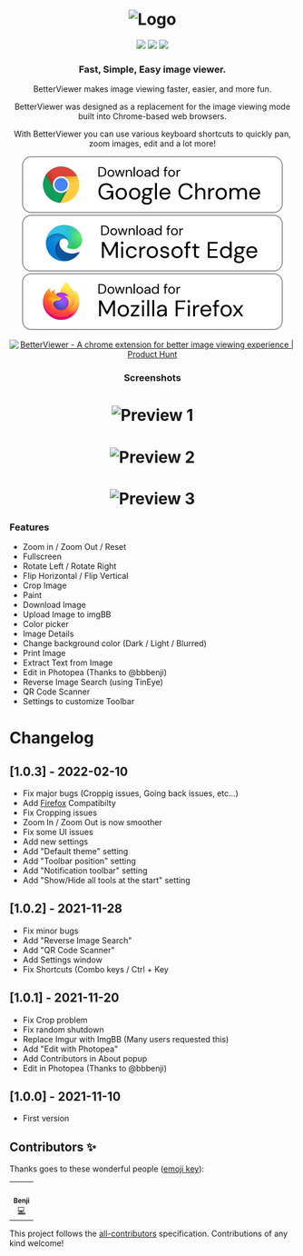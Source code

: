 <h1 align="center">
    <img src="https://user-images.githubusercontent.com/12462188/141027406-7d2fecc5-0a4c-4389-adac-5cf9f7f317f3.png" alt="Logo" width="200">
</h1>

<div align="center">
            <img src="https://img.shields.io/github/release/Ademking/BetterViewer?style=for-the-badge&sort=semver">
            <img src="https://img.shields.io/github/stars/Ademking/BetterViewer?style=for-the-badge&sort=semver">
            <img src="https://img.shields.io/chrome-web-store/rating/llcpfkbjgkpmapiidpnohffjmmnhpmpb?style=for-the-badge">
</div>

<h3 align="center">
    Fast, Simple, Easy image viewer.
</h3>

<p align="center">BetterViewer makes image viewing faster, easier, and more fun.</p>

<p align="center">BetterViewer was designed as a replacement for the image viewing mode built into Chrome-based web browsers.</p>

<p align="center">With BetterViewer you can use various keyboard shortcuts to quickly pan, zoom images, edit and a lot more!</p>

<p align="center">    
   <a href="https://chrome.google.com/webstore/detail/betterviewer/llcpfkbjgkpmapiidpnohffjmmnhpmpb"><img src="./images/download-chrome.svg"></a>
   <a href="https://microsoftedge.microsoft.com/addons/detail/betterviewer/jfladbainajdjpmdjpgndbgmkgibeddg"><img src="./images/edge.svg"></a>
   <a href="https://addons.mozilla.org/en-US/firefox/addon/betterviewer"><img src="./images/firefox.svg"></a>
</p>

<p align="center">
    <a href="https://www.producthunt.com/posts/betterviewer?utm_source=badge-featured&utm_medium=badge&utm_souce=badge-betterviewer" target="_blank"><img src="https://api.producthunt.com/widgets/embed-image/v1/featured.svg?post_id=319881&theme=light" alt="BetterViewer - A chrome extension for better image viewing experience | Product Hunt" style="width: 250px; height: 54px;" width="250" height="54" /></a>
</p>

<h3 align="center">
   Screenshots
</h3>

<h1 align="center">
    <img src="https://user-images.githubusercontent.com/12462188/141027643-e478175a-6c4f-41ec-b9dd-c0c8b754f703.png" alt="Preview 1">
</h1>

<h1 align="center">
    <img src="https://user-images.githubusercontent.com/12462188/141027869-8c955f5b-241b-4155-811c-4fde4f456fa6.png" alt="Preview 2">
</h1>

<h1 align="center">
  <img src="https://user-images.githubusercontent.com/12462188/141028090-4edbe30e-284a-4ce4-b1fc-e2a41f6f7bdf.png" alt="Preview 3">
</h1>

### Features

- Zoom in / Zoom Out / Reset
- Fullscreen
- Rotate Left / Rotate Right
- Flip Horizontal / Flip Vertical
- Crop Image
- Paint
- Download Image
- Upload Image to imgBB
- Color picker
- Image Details
- Change background color (Dark / Light / Blurred)
- Print Image
- Extract Text from Image
- Edit in Photopea (Thanks to @bbbenji)
- Reverse Image Search (using TinEye)
- QR Code Scanner
- Settings to customize Toolbar 

# Changelog

## [1.0.3] - 2022-02-10
- Fix major bugs (Croppig issues, Going back issues, etc...)
- Add [Firefox](https://addons.mozilla.org/en-US/firefox/addon/betterviewer) Compatibilty 
- Fix Cropping issues
- Zoom In / Zoom Out is now smoother
- Fix some UI issues
- Add new settings
- Add "Default theme" setting
- Add "Toolbar position" setting
- Add "Notification toolbar" setting
- Add "Show/Hide all tools at the start" setting

## [1.0.2] - 2021-11-28
- Fix minor bugs
- Add "Reverse Image Search"
- Add "QR Code Scanner"
- Add Settings window
- Fix Shortcuts (Combo keys / Ctrl + Key

## [1.0.1] - 2021-11-20
- Fix Crop problem
- Fix random shutdown
- Replace Imgur with ImgBB (Many users requested this)
- Add "Edit with Photopea"
- Add Contributors in About popup
- Edit in Photopea (Thanks to @bbbenji)
## [1.0.0] - 2021-11-10
- First version

## Contributors ✨

Thanks goes to these wonderful people ([emoji key](https://allcontributors.org/docs/en/emoji-key)):

<!-- ALL-CONTRIBUTORS-LIST:START - Do not remove or modify this section -->
<!-- prettier-ignore-start -->
<!-- markdownlint-disable -->
<table>
  <tr>
    <td align="center"><a href="https://github.com/bbbenji"><img src="https://avatars.githubusercontent.com/u/1678118?v=4?s=100" width="100px;" alt=""/><br /><sub><b>Benji</b></sub></a><br /><a href="https://github.com/Ademking/BetterViewer/commits?author=bbbenji" title="Code">💻</a></td>
  </tr>
</table>

<!-- markdownlint-restore -->
<!-- prettier-ignore-end -->

<!-- ALL-CONTRIBUTORS-LIST:END -->

This project follows the [all-contributors](https://github.com/all-contributors/all-contributors) specification. Contributions of any kind welcome!
